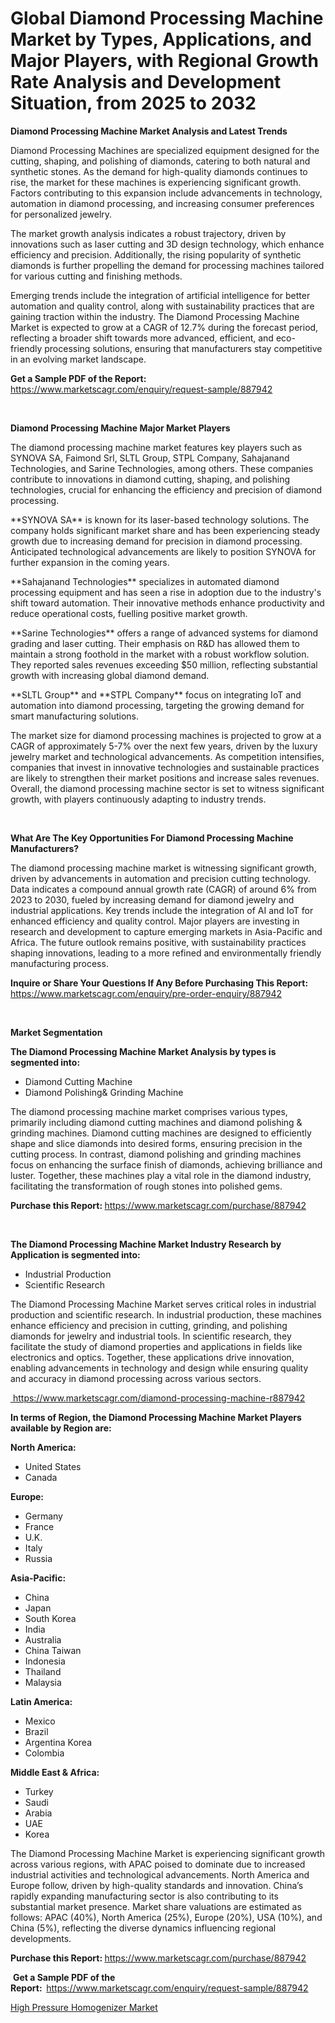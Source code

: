 <p><h1>Global Diamond Processing Machine Market by Types, Applications, and Major Players, with Regional Growth Rate Analysis and Development Situation, from 2025 to 2032</h1></p><p><strong>Diamond Processing Machine Market Analysis and Latest Trends</strong></p>
<p><p>Diamond Processing Machines are specialized equipment designed for the cutting, shaping, and polishing of diamonds, catering to both natural and synthetic stones. As the demand for high-quality diamonds continues to rise, the market for these machines is experiencing significant growth. Factors contributing to this expansion include advancements in technology, automation in diamond processing, and increasing consumer preferences for personalized jewelry.</p><p>The market growth analysis indicates a robust trajectory, driven by innovations such as laser cutting and 3D design technology, which enhance efficiency and precision. Additionally, the rising popularity of synthetic diamonds is further propelling the demand for processing machines tailored for various cutting and finishing methods. </p><p>Emerging trends include the integration of artificial intelligence for better automation and quality control, along with sustainability practices that are gaining traction within the industry. The Diamond Processing Machine Market is expected to grow at a CAGR of 12.7% during the forecast period, reflecting a broader shift towards more advanced, efficient, and eco-friendly processing solutions, ensuring that manufacturers stay competitive in an evolving market landscape.</p></p>
<p><strong>Get a Sample PDF of the Report:&nbsp;</strong> <a href="https://www.marketscagr.com/enquiry/request-sample/887942?utm_campaign=2097&utm_medium=2&utm_source=Github&utm_content=ia&utm_term=18022025&utm_id=diamond-processing-machine">https://www.marketscagr.com/enquiry/request-sample/887942</a></p>
<p>&nbsp;</p>
<p><strong>Diamond Processing Machine Major Market Players</strong></p>
<p><p>The diamond processing machine market features key players such as SYNOVA SA, Faimond Srl, SLTL Group, STPL Company, Sahajanand Technologies, and Sarine Technologies, among others. These companies contribute to innovations in diamond cutting, shaping, and polishing technologies, crucial for enhancing the efficiency and precision of diamond processing.</p><p>**SYNOVA SA** is known for its laser-based technology solutions. The company holds significant market share and has been experiencing steady growth due to increasing demand for precision in diamond processing. Anticipated technological advancements are likely to position SYNOVA for further expansion in the coming years.</p><p>**Sahajanand Technologies** specializes in automated diamond processing equipment and has seen a rise in adoption due to the industry's shift toward automation. Their innovative methods enhance productivity and reduce operational costs, fuelling positive market growth.</p><p>**Sarine Technologies** offers a range of advanced systems for diamond grading and laser cutting. Their emphasis on R&D has allowed them to maintain a strong foothold in the market with a robust workflow solution. They reported sales revenues exceeding $50 million, reflecting substantial growth with increasing global diamond demand.</p><p>**SLTL Group** and **STPL Company** focus on integrating IoT and automation into diamond processing, targeting the growing demand for smart manufacturing solutions. </p><p>The market size for diamond processing machines is projected to grow at a CAGR of approximately 5-7% over the next few years, driven by the luxury jewelry market and technological advancements. As competition intensifies, companies that invest in innovative technologies and sustainable practices are likely to strengthen their market positions and increase sales revenues. Overall, the diamond processing machine sector is set to witness significant growth, with players continuously adapting to industry trends.</p></p>
<p>&nbsp;</p>
<p><strong>What Are The Key Opportunities For Diamond Processing Machine Manufacturers?</strong></p>
<p><p>The diamond processing machine market is witnessing significant growth, driven by advancements in automation and precision cutting technology. Data indicates a compound annual growth rate (CAGR) of around 6% from 2023 to 2030, fueled by increasing demand for diamond jewelry and industrial applications. Key trends include the integration of AI and IoT for enhanced efficiency and quality control. Major players are investing in research and development to capture emerging markets in Asia-Pacific and Africa. The future outlook remains positive, with sustainability practices shaping innovations, leading to a more refined and environmentally friendly manufacturing process.</p></p>
<p><strong>Inquire or Share Your Questions If Any Before Purchasing This Report:</strong> <a href="https://www.marketscagr.com/enquiry/pre-order-enquiry/887942?utm_campaign=2097&utm_medium=2&utm_source=Github&utm_content=ia&utm_term=18022025&utm_id=diamond-processing-machine">https://www.marketscagr.com/enquiry/pre-order-enquiry/887942</a></p>
<p>&nbsp;</p>
<p><strong>Market Segmentation</strong></p>
<p><strong>The Diamond Processing Machine Market Analysis by types is segmented into:</strong></p>
<p><ul><li>Diamond Cutting Machine</li><li>Diamond Polishing& Grinding Machine</li></ul></p>
<p><p>The diamond processing machine market comprises various types, primarily including diamond cutting machines and diamond polishing & grinding machines. Diamond cutting machines are designed to efficiently shape and slice diamonds into desired forms, ensuring precision in the cutting process. In contrast, diamond polishing and grinding machines focus on enhancing the surface finish of diamonds, achieving brilliance and luster. Together, these machines play a vital role in the diamond industry, facilitating the transformation of rough stones into polished gems.</p></p>
<p><strong>Purchase this Report:&nbsp;</strong><a href="https://www.marketscagr.com/purchase/887942?utm_campaign=2097&utm_medium=2&utm_source=Github&utm_content=ia&utm_term=18022025&utm_id=diamond-processing-machine">https://www.marketscagr.com/purchase/887942</a></p>
<p>&nbsp;</p>
<p><strong>The Diamond Processing Machine Market Industry Research by Application is segmented into:</strong></p>
<p><ul><li>Industrial Production</li><li>Scientific Research</li></ul></p>
<p><p>The Diamond Processing Machine Market serves critical roles in industrial production and scientific research. In industrial production, these machines enhance efficiency and precision in cutting, grinding, and polishing diamonds for jewelry and industrial tools. In scientific research, they facilitate the study of diamond properties and applications in fields like electronics and optics. Together, these applications drive innovation, enabling advancements in technology and design while ensuring quality and accuracy in diamond processing across various sectors.</p></p>
<p><a href="https://www.marketscagr.com/diamond-processing-machine-r887942?utm_campaign=2097&utm_medium=2&utm_source=Github&utm_content=ia&utm_term=18022025&utm_id=diamond-processing-machine">&nbsp;https://www.marketscagr.com/diamond-processing-machine-r887942</a></p>
<p><strong>In terms of Region, the Diamond Processing Machine Market Players available by Region are:</strong></p>
<p>
    <p> <strong> North America: </strong>
        <ul>
            <li>United States</li>
            <li>Canada</li>
        </ul>
        </p> 
    <p> <strong> Europe: </strong>
        <ul>
            <li>Germany</li>
            <li>France</li>
            <li>U.K.</li>
            <li>Italy</li>
            <li>Russia</li>
        </ul>
        </p> 
    <p> <strong> Asia-Pacific: </strong>
        <ul>
            <li>China</li>
            <li>Japan</li>
            <li>South Korea</li>
            <li>India</li>
            <li>Australia</li>
            <li>China Taiwan</li>
            <li>Indonesia</li>
            <li>Thailand</li>
            <li>Malaysia</li>
        </ul>
        </p> 
    <p> <strong> Latin America: </strong>
        <ul>
            <li>Mexico</li>
            <li>Brazil</li>
            <li>Argentina Korea</li>
            <li>Colombia</li>
        </ul>
        </p> 
    <p> <strong> Middle East & Africa: </strong>
        <ul>
            <li>Turkey</li>
            <li>Saudi</li>
            <li>Arabia</li>
            <li>UAE</li>
            <li>Korea</li>
        </ul>
    </p>
    </p>
<p><p>The Diamond Processing Machine Market is experiencing significant growth across various regions, with APAC poised to dominate due to increased industrial activities and technological advancements. North America and Europe follow, driven by high-quality standards and innovation. China’s rapidly expanding manufacturing sector is also contributing to its substantial market presence. Market share valuations are estimated as follows: APAC (40%), North America (25%), Europe (20%), USA (10%), and China (5%), reflecting the diverse dynamics influencing regional developments.</p></p>
<p><strong>Purchase this Report: </strong><a href="https://www.marketscagr.com/purchase/887942?utm_campaign=2097&utm_medium=2&utm_source=Github&utm_content=ia&utm_term=18022025&utm_id=diamond-processing-machine">https://www.marketscagr.com/purchase/887942</a></p>
<p>&nbsp;<strong>Get a Sample PDF of the Report:&nbsp;&nbsp;</strong><a href="https://www.marketscagr.com/enquiry/request-sample/887942?utm_campaign=2097&utm_medium=2&utm_source=Github&utm_content=ia&utm_term=18022025&utm_id=diamond-processing-machine">https://www.marketscagr.com/enquiry/request-sample/887942</a></p>
<p><strong></strong></p>
<p><p><a href="https://github.com/FlorianWolf90/Market-Research-Report-List-1/blob/main/high-pressure-homogenizer-market.md?utm_campaign=2097&utm_medium=2&utm_source=Github&utm_content=ia&utm_term=18022025&utm_id=diamond-processing-machine">High Pressure Homogenizer Market</a></p></p>
